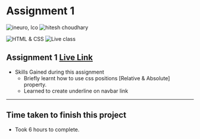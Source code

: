# Assignment 1

![ineuro, lco](https://img.shields.io/badge/iNeuron-LCO-green)
![hitesh choudhary](https://img.shields.io/badge/Hitesh--Choudhary-Full--stack--JS--bootcamp-red)

![HTML & CSS](https://img.shields.io/badge/HTML-CSS-orange)
![Live class](https://img.shields.io/badge/LIVE--CLASS-PROJECT--1-lightgrey)

## Assignment 1 [Live Link](https://liveassignment01.netlify.app/)

-   Skills Gained during this assignment
    -   Briefly learnt how to use css positions [Relative & Absolute] property.
    -   Learned to create underline on navbar link 

---

## Time taken to finish this project

-  Took 6 hours to complete.

